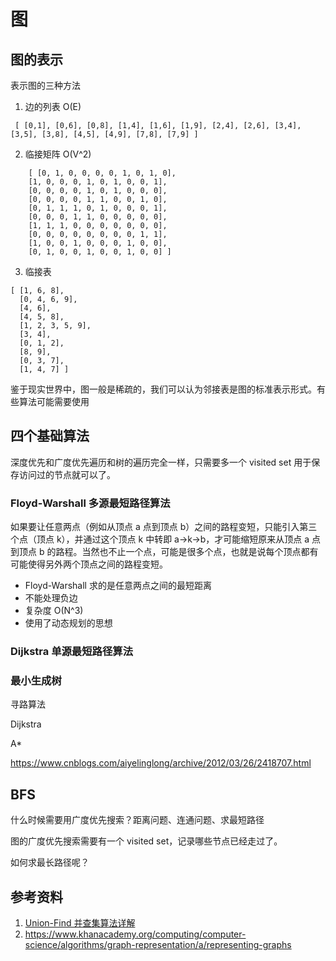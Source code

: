 # 图

## 图的表示

表示图的三种方法

1. 边的列表 O(E)

```
 [ [0,1], [0,6], [0,8], [1,4], [1,6], [1,9], [2,4], [2,6], [3,4], [3,5], [3,8], [4,5], [4,9], [7,8], [7,9] ]
```

2. 临接矩阵 O(V^2) 

```
    [ [0, 1, 0, 0, 0, 0, 1, 0, 1, 0],
    [1, 0, 0, 0, 1, 0, 1, 0, 0, 1],
    [0, 0, 0, 0, 1, 0, 1, 0, 0, 0],
    [0, 0, 0, 0, 1, 1, 0, 0, 1, 0],
    [0, 1, 1, 1, 0, 1, 0, 0, 0, 1],
    [0, 0, 0, 1, 1, 0, 0, 0, 0, 0],
    [1, 1, 1, 0, 0, 0, 0, 0, 0, 0],
    [0, 0, 0, 0, 0, 0, 0, 0, 1, 1],
    [1, 0, 0, 1, 0, 0, 0, 1, 0, 0],
    [0, 1, 0, 0, 1, 0, 0, 1, 0, 0] ]
```


3. 临接表 


```
[ [1, 6, 8],
  [0, 4, 6, 9],
  [4, 6],
  [4, 5, 8],
  [1, 2, 3, 5, 9],
  [3, 4],
  [0, 1, 2],
  [8, 9],
  [0, 3, 7],
  [1, 4, 7] ]
```

鉴于现实世界中，图一般是稀疏的，我们可以认为邻接表是图的标准表示形式。有些算法可能需要使用

## 四个基础算法

深度优先和广度优先遍历和树的遍历完全一样，只需要多一个 visited set 用于保存访问过的节点就可以了。

### Floyd-Warshall 多源最短路径算法

如果要让任意两点（例如从顶点 a 点到顶点 b）之间的路程变短，只能引入第三个点（顶点 k），并通过这个顶点 k 中转即 a->k->b，才可能缩短原来从顶点 a 点到顶点 b 的路程。当然也不止一个点，可能是很多个点，也就是说每个顶点都有可能使得另外两个顶点之间的路程变短。

- Floyd-Warshall 求的是任意两点之间的最短距离
- 不能处理负边
- 复杂度 O(N^3)
- 使用了动态规划的思想

### Dijkstra 单源最短路径算法

### 最小生成树

寻路算法

Dijkstra

A*


https://www.cnblogs.com/aiyelinglong/archive/2012/03/26/2418707.html

## BFS

什么时候需要用广度优先搜索？距离问题、连通问题、求最短路径

图的广度优先搜索需要有一个 visited set，记录哪些节点已经走过了。


如何求最长路径呢？

    

## 参考资料

1. [Union-Find 并查集算法详解](https://mp.weixin.qq.com/s?__biz=MzAxODQxMDM0Mw==&mid=2247484751&idx=1&sn=a873c1f51d601bac17f5078c408cc3f6)
2. https://www.khanacademy.org/computing/computer-science/algorithms/graph-representation/a/representing-graphs